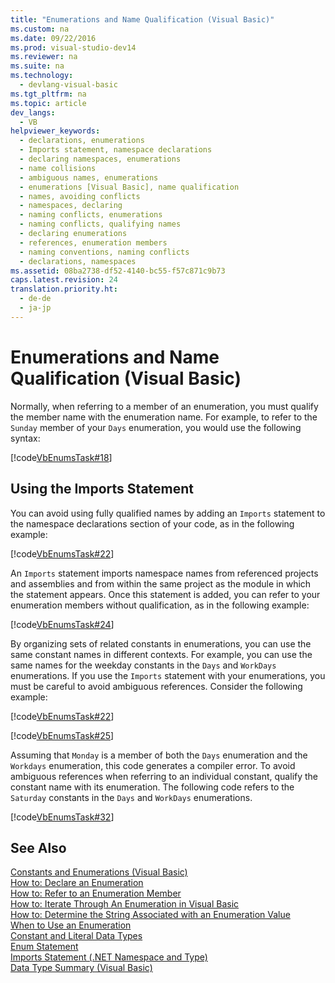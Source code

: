 ```yaml
---
title: "Enumerations and Name Qualification (Visual Basic)"
ms.custom: na
ms.date: 09/22/2016
ms.prod: visual-studio-dev14
ms.reviewer: na
ms.suite: na
ms.technology: 
  - devlang-visual-basic
ms.tgt_pltfrm: na
ms.topic: article
dev_langs: 
  - VB
helpviewer_keywords: 
  - declarations, enumerations
  - Imports statement, namespace declarations
  - declaring namespaces, enumerations
  - name collisions
  - ambiguous names, enumerations
  - enumerations [Visual Basic], name qualification
  - names, avoiding conflicts
  - namespaces, declaring
  - naming conflicts, enumerations
  - naming conflicts, qualifying names
  - declaring enumerations
  - references, enumeration members
  - naming conventions, naming conflicts
  - declarations, namespaces
ms.assetid: 08ba2738-df52-4140-bc55-f57c871c9b73
caps.latest.revision: 24
translation.priority.ht: 
  - de-de
  - ja-jp
---
```

# Enumerations and Name Qualification (Visual Basic)
Normally, when referring to a member of an enumeration, you must qualify the member name with the enumeration name. For example, to refer to the `Sunday` member of your `Days` enumeration, you would use the following syntax:  
  
 [!code[VbEnumsTask#18](../vs140/codesnippet/VisualBasic/enumerations-and-name-qualification--visual-basic-_1.vb)]
  
  
## Using the Imports Statement  
 You can avoid using fully qualified names by adding an `Imports` statement to the namespace declarations section of your code, as in the following example:  
  
 [!code[VbEnumsTask#22](../vs140/codesnippet/VisualBasic/enumerations-and-name-qualification--visual-basic-_2.vb)]
  
  
 An `Imports` statement imports namespace names from referenced projects and assemblies and from within the same project as the module in which the statement appears. Once this statement is added, you can refer to your enumeration members without qualification, as in the following example:  
  
 [!code[VbEnumsTask#24](../vs140/codesnippet/VisualBasic/enumerations-and-name-qualification--visual-basic-_3.vb)]
  
  
 By organizing sets of related constants in enumerations, you can use the same constant names in different contexts. For example, you can use the same names for the weekday constants in the `Days` and `WorkDays` enumerations. If you use the `Imports` statement with your enumerations, you must be careful to avoid ambiguous references. Consider the following example:  
  
 [!code[VbEnumsTask#22](../vs140/codesnippet/VisualBasic/enumerations-and-name-qualification--visual-basic-_2.vb)]
  
  
 [!code[VbEnumsTask#25](../vs140/codesnippet/VisualBasic/enumerations-and-name-qualification--visual-basic-_4.vb)]
  
  
 Assuming that `Monday` is a member of both the `Days` enumeration and the `Workdays` enumeration, this code generates a compiler error. To avoid ambiguous references when referring to an individual constant, qualify the constant name with its enumeration. The following code refers to the `Saturday` constants in the `Days` and `WorkDays` enumerations.  
  
 [!code[VbEnumsTask#32](../vs140/codesnippet/VisualBasic/enumerations-and-name-qualification--visual-basic-_5.vb)]
  
  
## See Also  
 [Constants and Enumerations (Visual Basic)](../vs140/constants-and-enumerations--visual-basic-.md)   
 [How to: Declare an Enumeration](../vs140/how-to--declare-enumerations--visual-basic-.md)   
 [How to: Refer to an Enumeration Member](../vs140/how-to--refer-to-an-enumeration-member--visual-basic-.md)   
 [How to: Iterate Through An Enumeration in Visual Basic](../vs140/how-to--iterate-through-an-enumeration-in-visual-basic.md)   
 [How to: Determine the String Associated with an Enumeration Value](../vs140/how-to--determine-the-string-associated-with-an-enumeration-value--visual-basic-.md)   
 [When to Use an Enumeration](../vs140/when-to-use-an-enumeration--visual-basic-.md)   
 [Constant and Literal Data Types](../vs140/constant-and-literal-data-types--visual-basic-.md)   
 [Enum Statement](../vs140/enum-statement--visual-basic-.md)   
 [Imports Statement (.NET Namespace and Type)](../vs140/imports-statement--.net-namespace-and-type-.md)   
 [Data Type Summary (Visual Basic)](../vs140/data-type-summary--visual-basic-.md)